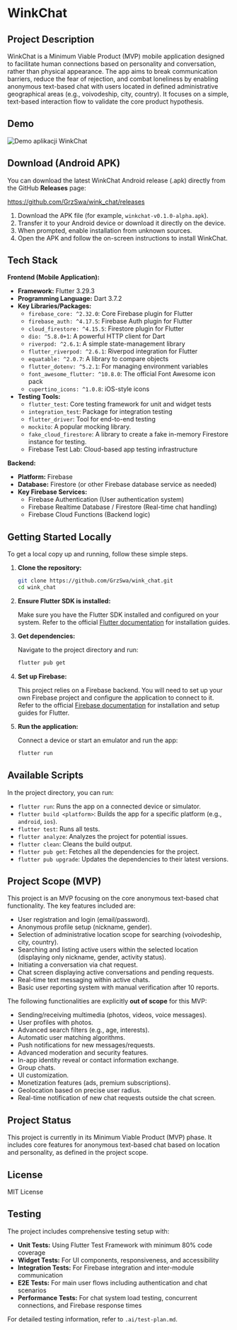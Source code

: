 # WinkChat

## Project Description

WinkChat is a Minimum Viable Product (MVP) mobile application designed to facilitate human connections based on personality and conversation, rather than physical appearance. The app aims to break communication barriers, reduce the fear of rejection, and combat loneliness by enabling anonymous text-based chat with users located in defined administrative geographical areas (e.g., voivodeship, city, country). It focuses on a simple, text-based interaction flow to validate the core product hypothesis.

## Demo

![Demo aplikacji WinkChat](assets/gifs/demo.gif)

## Download (Android APK)

You can download the latest WinkChat Android release (.apk) directly from the GitHub **Releases** page:

https://github.com/GrzSwa/wink_chat/releases

1. Download the APK file (for example, `winkchat-v0.1.0-alpha.apk`).
2. Transfer it to your Android device or download it directly on the device.
3. When prompted, enable installation from unknown sources.
4. Open the APK and follow the on-screen instructions to install WinkChat.

## Tech Stack

**Frontend (Mobile Application):**

- **Framework:** Flutter 3.29.3
- **Programming Language:** Dart 3.7.2
- **Key Libraries/Packages:**
  - `firebase_core: ^2.32.0`: Core Firebase plugin for Flutter
  - `firebase_auth: ^4.17.5`: Firebase Auth plugin for Flutter
  - `cloud_firestore: ^4.15.5`: Firestore plugin for Flutter
  - `dio: ^5.8.0+1`: A powerful HTTP client for Dart
  - `riverpod: ^2.6.1`: A simple state-management library
  - `flutter_riverpod: ^2.6.1`: Riverpod integration for Flutter
  - `equatable: ^2.0.7`: A library to compare objects
  - `flutter_dotenv: ^5.2.1`: For managing environment variables
  - `font_awesome_flutter: ^10.8.0`: The official Font Awesome icon pack
  - `cupertino_icons: ^1.0.8`: iOS-style icons
- **Testing Tools:**
  - `flutter_test`: Core testing framework for unit and widget tests
  - `integration_test`: Package for integration testing
  - `flutter_driver`: Tool for end-to-end testing
  - `mockito`: A popular mocking library.
  - `fake_cloud_firestore`: A library to create a fake in-memory Firestore instance for testing.
  - Firebase Test Lab: Cloud-based app testing infrastructure

**Backend:**

- **Platform:** Firebase
- **Database:** Firestore (or other Firebase database service as needed)
- **Key Firebase Services:**
  - Firebase Authentication (User authentication system)
  - Firebase Realtime Database / Firestore (Real-time chat handling)
  - Firebase Cloud Functions (Backend logic)

## Getting Started Locally

To get a local copy up and running, follow these simple steps.

1.  **Clone the repository:**

    ```bash
    git clone https://github.com/GrzSwa/wink_chat.git
    cd wink_chat
    ```

2.  **Ensure Flutter SDK is installed:**

    Make sure you have the Flutter SDK installed and configured on your system. Refer to the official [Flutter documentation](https://flutter.dev/docs/get-started) for installation guides.

3.  **Get dependencies:**

    Navigate to the project directory and run:

    ```bash
    flutter pub get
    ```

4.  **Set up Firebase:**

    This project relies on a Firebase backend. You will need to set up your own Firebase project and configure the application to connect to it. Refer to the official [Firebase documentation](https://firebase.google.com/docs/flutter/setup) for installation and setup guides for Flutter.

5.  **Run the application:**

    Connect a device or start an emulator and run the app:

    ```bash
    flutter run
    ```

## Available Scripts

In the project directory, you can run:

- `flutter run`: Runs the app on a connected device or simulator.
- `flutter build <platform>`: Builds the app for a specific platform (e.g., `android`, `ios`).
- `flutter test`: Runs all tests.
- `flutter analyze`: Analyzes the project for potential issues.
- `flutter clean`: Cleans the build output.
- `flutter pub get`: Fetches all the dependencies for the project.
- `flutter pub upgrade`: Updates the dependencies to their latest versions.

## Project Scope (MVP)

This project is an MVP focusing on the core anonymous text-based chat functionality. The key features included are:

- User registration and login (email/password).
- Anonymous profile setup (nickname, gender).
- Selection of administrative location scope for searching (voivodeship, city, country).
- Searching and listing active users within the selected location (displaying only nickname, gender, activity status).
- Initiating a conversation via chat request.
- Chat screen displaying active conversations and pending requests.
- Real-time text messaging within active chats.
- Basic user reporting system with manual verification after 10 reports.

The following functionalities are explicitly **out of scope** for this MVP:

- Sending/receiving multimedia (photos, videos, voice messages).
- User profiles with photos.
- Advanced search filters (e.g., age, interests).
- Automatic user matching algorithms.
- Push notifications for new messages/requests.
- Advanced moderation and security features.
- In-app identity reveal or contact information exchange.
- Group chats.
- UI customization.
- Monetization features (ads, premium subscriptions).
- Geolocation based on precise user radius.
- Real-time notification of new chat requests outside the chat screen.

## Project Status

This project is currently in its Minimum Viable Product (MVP) phase. It includes core features for anonymous text-based chat based on location and personality, as defined in the project scope.

## License

MIT License

## Testing

The project includes comprehensive testing setup with:

- **Unit Tests:** Using Flutter Test Framework with minimum 80% code coverage
- **Widget Tests:** For UI components, responsiveness, and accessibility
- **Integration Tests:** For Firebase integration and inter-module communication
- **E2E Tests:** For main user flows including authentication and chat scenarios
- **Performance Tests:** For chat system load testing, concurrent connections, and Firebase response times

For detailed testing information, refer to `.ai/test-plan.md`.
